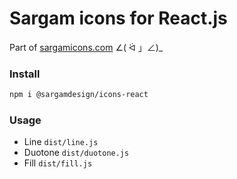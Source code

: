 # Sargam icons for React.js 
Part of [sargamicons.com](https://sargamicons.com/) ∠( ᐛ 」∠)_

### Install
```bash
npm i @sargamdesign/icons-react
```

### Usage
- Line `dist/line.js`
- Duotone `dist/duotone.js`
- Fill `dist/fill.js`

